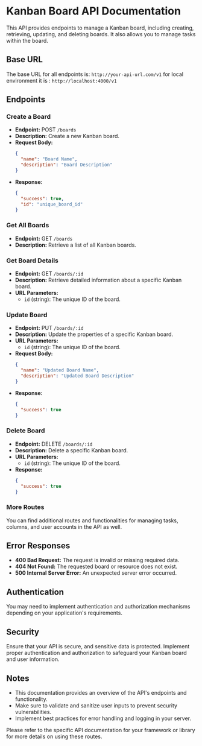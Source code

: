 
# Kanban Board API Documentation

This API provides endpoints to manage a Kanban board, including creating, retrieving, updating, and deleting boards. It also allows you to manage tasks within the board.

## Base URL

The base URL for all endpoints is: `http://your-api-url.com/v1`
for local environment it is : `http://localhost:4000/v1`

## Endpoints

### Create a Board

- **Endpoint:** POST `/boards`
- **Description:** Create a new Kanban board.
- **Request Body:**
  ```json
  {
    "name": "Board Name",
    "description": "Board Description"
  }
  ```
- **Response:**
  ```json
  {
    "success": true,
    "id": "unique_board_id"
  }
  ```

### Get All Boards

- **Endpoint:** GET `/boards`
- **Description:** Retrieve a list of all Kanban boards.

### Get Board Details

- **Endpoint:** GET `/boards/:id`
- **Description:** Retrieve detailed information about a specific Kanban board.
- **URL Parameters:**
  - `id` (string): The unique ID of the board.

### Update Board

- **Endpoint:** PUT `/boards/:id`
- **Description:** Update the properties of a specific Kanban board.
- **URL Parameters:**
  - `id` (string): The unique ID of the board.
- **Request Body:**
  ```json
  {
    "name": "Updated Board Name",
    "description": "Updated Board Description"
  }
  ```
- **Response:**
  ```json
  {
    "success": true
  }
  ```

### Delete Board

- **Endpoint:** DELETE `/boards/:id`
- **Description:** Delete a specific Kanban board.
- **URL Parameters:**
  - `id` (string): The unique ID of the board.
- **Response:**
  ```json
  {
    "success": true
  }
  ```

### More Routes

You can find additional routes and functionalities for managing tasks, columns, and user accounts in the API as well.

## Error Responses

- **400 Bad Request:** The request is invalid or missing required data.
- **404 Not Found:** The requested board or resource does not exist.
- **500 Internal Server Error:** An unexpected server error occurred.

## Authentication

You may need to implement authentication and authorization mechanisms depending on your application's requirements.

## Security

Ensure that your API is secure, and sensitive data is protected. Implement proper authentication and authorization to safeguard your Kanban board and user information.

## Notes

- This documentation provides an overview of the API's endpoints and functionality.
- Make sure to validate and sanitize user inputs to prevent security vulnerabilities.
- Implement best practices for error handling and logging in your server.

Please refer to the specific API documentation for your framework or library for more details on using these routes.
```